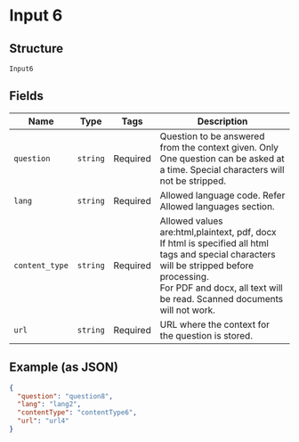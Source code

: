 
# Input 6

## Structure

`Input6`

## Fields

| Name | Type | Tags | Description |
|  --- | --- | --- | --- |
| `question` | `string` | Required | Question to be answered from the context given. Only One question can be asked at a time. Special characters will not be stripped. |
| `lang` | `string` | Required | Allowed language code. Refer Allowed languages section. |
| `content_type` | `string` | Required | Allowed values are:html,plaintext, pdf, docx<br>If html is specified all html tags and special characters will be stripped before processing.<br>For PDF and docx, all text will be read. Scanned documents will not work. |
| `url` | `string` | Required | URL where the context for the question is stored. |

## Example (as JSON)

```json
{
  "question": "question8",
  "lang": "lang2",
  "contentType": "contentType6",
  "url": "url4"
}
```

